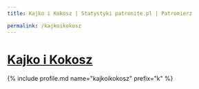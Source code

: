```yaml
---
title: Kajko i Kokosz | Statystyki patronite.pl | Patromierz

permalink: /kajkoikokosz
---
```


# [Kajko i Kokosz](https://patronite.pl/kajkoikokosz)

{% include profile.md name="kajkoikokosz" prefix="k" %}
